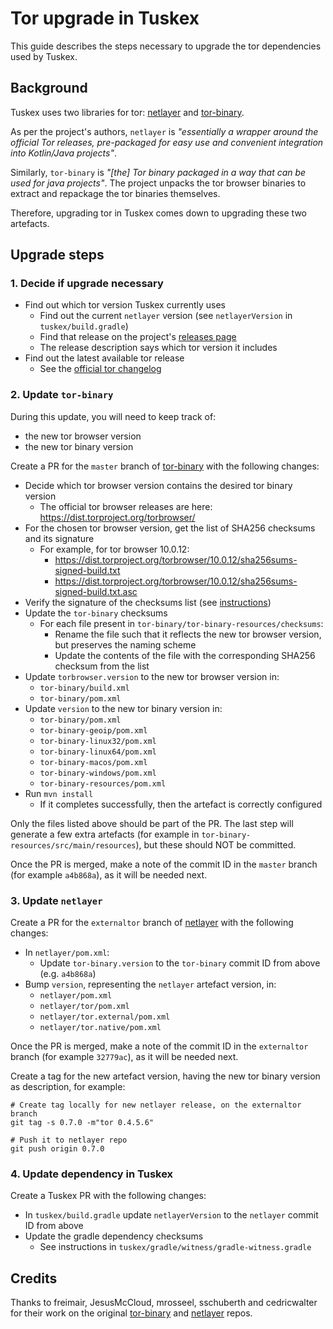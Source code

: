 # Tor upgrade in Tuskex

This guide describes the steps necessary to upgrade the tor dependencies used by Tuskex.

## Background

Tuskex uses two libraries for tor: [netlayer][1] and [tor-binary][2].

As per the project's authors, `netlayer` is _"essentially a wrapper around the official Tor releases, pre-packaged for
easy use and convenient integration into Kotlin/Java projects"_.

Similarly, `tor-binary` is _"[the] Tor binary packaged in a way that can be used for java projects"_. The project
unpacks the tor browser binaries to extract and repackage the tor binaries themselves.

Therefore, upgrading tor in Tuskex comes down to upgrading these two artefacts.


## Upgrade steps


### 1. Decide if upgrade necessary

 - Find out which tor version Tuskex currently uses
   - Find out the current `netlayer` version (see `netlayerVersion` in `tuskex/build.gradle`)
   - Find that release on the project's [releases page][3]
   - The release description says which tor version it includes
- Find out the latest available tor release
   - See the [official tor changelog][4]


### 2. Update `tor-binary`

During this update, you will need to keep track of:

 - the new tor browser version
 - the new tor binary version

Create a PR for the `master` branch of [tor-binary][2] with the following changes:

 - Decide which tor browser version contains the desired tor binary version
   - The official tor browser releases are here: https://dist.torproject.org/torbrowser/
 - For the chosen tor browser version, get the list of SHA256 checksums and its signature
   - For example, for tor browser 10.0.12:
     - https://dist.torproject.org/torbrowser/10.0.12/sha256sums-signed-build.txt
     - https://dist.torproject.org/torbrowser/10.0.12/sha256sums-signed-build.txt.asc
 - Verify the signature of the checksums list (see [instructions][5])
 - Update the `tor-binary` checksums
   - For each file present in `tor-binary/tor-binary-resources/checksums`:
     - Rename the file such that it reflects the new tor browser version, but preserves the naming scheme
     - Update the contents of the file with the corresponding SHA256 checksum from the list
 - Update `torbrowser.version` to the new tor browser version in:
   - `tor-binary/build.xml`
   - `tor-binary/pom.xml`
 - Update `version` to the new tor binary version in:
   - `tor-binary/pom.xml`
   - `tor-binary-geoip/pom.xml`
   - `tor-binary-linux32/pom.xml`
   - `tor-binary-linux64/pom.xml`
   - `tor-binary-macos/pom.xml`
   - `tor-binary-windows/pom.xml`
   - `tor-binary-resources/pom.xml`
 - Run `mvn install`
   - If it completes successfully, then the artefact is correctly configured


Only the files listed above should be part of the PR. The last step will generate a few extra artefacts (for
example in `tor-binary-resources/src/main/resources`), but these should NOT be committed.

Once the PR is merged, make a note of the commit ID in the `master` branch (for example `a4b868a`), as it will be needed
next.


### 3. Update `netlayer`

Create a PR for the `externaltor` branch of [netlayer][1] with the following changes:

 - In `netlayer/pom.xml`:
   - Update `tor-binary.version` to the `tor-binary` commit ID from above (e.g. `a4b868a`)
 - Bump `version`, representing the `netlayer` artefact version, in:
   - `netlayer/pom.xml`
   - `netlayer/tor/pom.xml`
   - `netlayer/tor.external/pom.xml`
   - `netlayer/tor.native/pom.xml`

Once the PR is merged, make a note of the commit ID in the `externaltor` branch (for example `32779ac`), as it will be
needed next.

Create a tag for the new artefact version, having the new tor binary version as description, for example:

```
# Create tag locally for new netlayer release, on the externaltor branch
git tag -s 0.7.0 -m"tor 0.4.5.6"

# Push it to netlayer repo
git push origin 0.7.0
```


### 4. Update dependency in Tuskex

Create a Tuskex PR with the following changes:

 - In `tuskex/build.gradle` update `netlayerVersion` to the `netlayer` commit ID from above
 - Update the gradle dependency checksums
   - See instructions in `tuskex/gradle/witness/gradle-witness.gradle`




## Credits

Thanks to freimair, JesusMcCloud, mrosseel, sschuberth and cedricwalter for their work on the original
[tor-binary](https://github.com/JesusMcCloud/tor-binary) and [netlayer](https://github.com/JesusMcCloud/netlayer) repos.




[1]: https://github.com/bisq-network/netlayer "netlayer"
[2]: https://github.com/bisq-network/tor-binary "tor-binary"
[3]: https://github.com/bisq-network/netlayer/releases "netlayer releases"
[4]: https://gitweb.torproject.org/tor.git/plain/ChangeLog "tor changelog"
[5]: https://support.torproject.org/tbb/how-to-verify-signature/ "verify tor signature"
